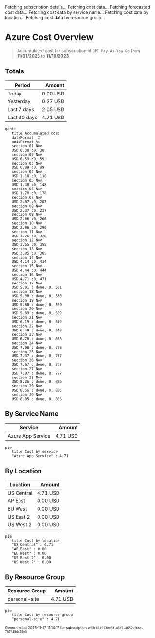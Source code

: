 Fetching subscription details...
Fetching cost data...
Fetching forecasted cost data...
Fetching cost data by service name...
Fetching cost data by location...
Fetching cost data by resource group...
# Azure Cost Overview

> Accumulated cost for subscription id `JPF Pay-As-You-Go` from **11/01/2023** to **11/16/2023**

## Totals

|Period|Amount|
|---|---:|
|Today|0.00 USD|
|Yesterday|0.27 USD|
|Last 7 days|2.05 USD|
|Last 30 days|4.71 USD|

```mermaid
gantt
   title Accumulated cost
   dateFormat  X
   axisFormat %s
   section 01 Nov
   USD 0.30 :0, 30
   section 02 Nov
   USD 0.59 :0, 59
   section 03 Nov
   USD 0.89 :0, 89
   section 04 Nov
   USD 1.18 :0, 118
   section 05 Nov
   USD 1.48 :0, 148
   section 06 Nov
   USD 1.78 :0, 178
   section 07 Nov
   USD 2.07 :0, 207
   section 08 Nov
   USD 2.37 :0, 237
   section 09 Nov
   USD 2.66 :0, 266
   section 10 Nov
   USD 2.96 :0, 296
   section 11 Nov
   USD 3.26 :0, 326
   section 12 Nov
   USD 3.55 :0, 355
   section 13 Nov
   USD 3.85 :0, 385
   section 14 Nov
   USD 4.14 :0, 414
   section 15 Nov
   USD 4.44 :0, 444
   section 16 Nov
   USD 4.71 :0, 471
   section 17 Nov
   USD 5.01 : done, 0, 501
   section 18 Nov
   USD 5.30 : done, 0, 530
   section 19 Nov
   USD 5.60 : done, 0, 560
   section 20 Nov
   USD 5.89 : done, 0, 589
   section 21 Nov
   USD 6.19 : done, 0, 619
   section 22 Nov
   USD 6.49 : done, 0, 649
   section 23 Nov
   USD 6.78 : done, 0, 678
   section 24 Nov
   USD 7.08 : done, 0, 708
   section 25 Nov
   USD 7.37 : done, 0, 737
   section 26 Nov
   USD 7.67 : done, 0, 767
   section 27 Nov
   USD 7.97 : done, 0, 797
   section 28 Nov
   USD 8.26 : done, 0, 826
   section 29 Nov
   USD 8.56 : done, 0, 856
   section 30 Nov
   USD 8.85 : done, 0, 885
```

## By Service Name

|Service|Amount|
|---|---:|
|Azure App Service|4.71 USD|

```mermaid
pie
   title Cost by service
   "Azure App Service" : 4.71
```

## By Location

|Location|Amount|
|---|---:|
|US Central|4.71 USD|
|AP East|0.00 USD|
|EU West|0.00 USD|
|US East 2|0.00 USD|
|US West 2|0.00 USD|

```mermaid
pie
   title Cost by location
   "US Central" : 4.71
   "AP East" : 0.00
   "EU West" : 0.00
   "US East 2" : 0.00
   "US West 2" : 0.00
```

## By Resource Group

|Resource Group|Amount|
|---|---:|
|personal-site|4.71 USD|

```mermaid
pie
   title Cost by resource group
   "personal-site" : 4.71
```

<sup>Generated at 2023-11-17 11:14:17 for subscription with id `4913be3f-a345-4652-9bba-767418dd25e3`</sup>
